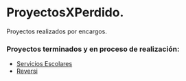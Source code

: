 ProyectosXPerdido.
=================
Proyectos realizados por encargos.
### Proyectos terminados y en proceso de realización:
* [Servicios Escolares](https://github.com/JuanLugo316161013/ProyectosXPedido/tree/master/ServiciosEscolares)
* [Reversi](https://github.com/JuanLugo316161013/ProyectosXPedido/tree/master/Reversi)
